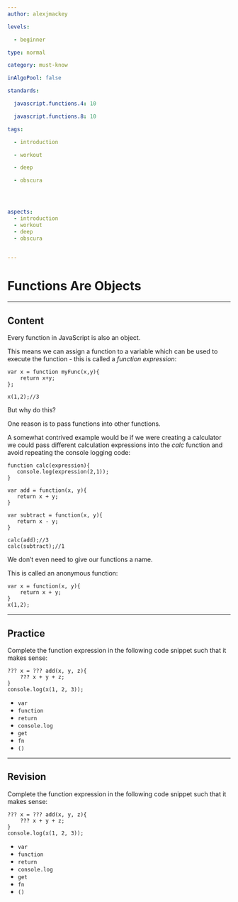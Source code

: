 ```yaml
---
author: alexjmackey

levels:

  - beginner

type: normal

category: must-know

inAlgoPool: false

standards:

  javascript.functions.4: 10

  javascript.functions.8: 10

tags:

  - introduction

  - workout

  - deep

  - obscura




aspects:
  - introduction
  - workout
  - deep
  - obscura


---
```


# Functions Are Objects

---
## Content

Every function in JavaScript is also an object. 

This means we can assign a function to a variable which can be used to execute the function - this is called a *function expression*:

```
var x = function myFunc(x,y){
	return x+y;
};

x(1,2);//3
```

But why do this? 

One reason is to pass functions into other functions. 

A somewhat contrived example would be if we were creating a calculator we could pass different calculation expressions into the *calc* function and avoid repeating the console logging code:

```
function calc(expression){
   console.log(expression(2,1));
}

var add = function(x, y){
   return x + y;
}

var subtract = function(x, y){
   return x - y;
}

calc(add);//3
calc(subtract);//1
```

We don’t even need to give our functions a name. 

This is called an anonymous function:

```
var x = function(x, y){
	return x + y;
}
x(1,2);
```

---
## Practice

Complete the function expression in the following code snippet such that it makes sense:
```
??? x = ??? add(x, y, z){
    ??? x + y + z;
}
console.log(x(1, 2, 3)); 
```


* `var`
* `function`
* `return`
* `console.log`
* `get`
* `fn`
* `()`

---
## Revision

Complete the function expression in the following code snippet such that it makes sense:
```
??? x = ??? add(x, y, z){
    ??? x + y + z;
}
console.log(x(1, 2, 3)); 
```


* `var`
* `function`
* `return`
* `console.log`
* `get`
* `fn`
* `()`

 
